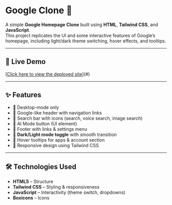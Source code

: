 # Google Clone 🔎

A simple **Google Homepage Clone** built using **HTML**, **Tailwind CSS**, and **JavaScript**.  
This project replicates the UI and some interactive features of Google’s homepage, including light/dark theme switching, hover effects, and tooltips.

---

## 🚀 Live Demo
[[Click here to view the deployed site](https://google-indexpage.netlify.app/)](#)  

---

## ✨ Features
- 🔹 Desktop-mode only
- 🔹 Google-like header with navigation links  
- 🔹 Search bar with icons (search, voice search, image search)  
- 🔹 AI Mode button (UI element)  
- 🔹 Footer with links & settings menu  
- 🔹 **Dark/Light mode toggle** with smooth transition  
- 🔹 Hover tooltips for apps & account section  
- 🔹 Responsive design using Tailwind CSS  

---

## 🛠️ Technologies Used
- **HTML5** – Structure  
- **Tailwind CSS** – Styling & responsiveness  
- **JavaScript** – Interactivity (theme switch, dropdowns)  
- **Boxicons** – Icons  
